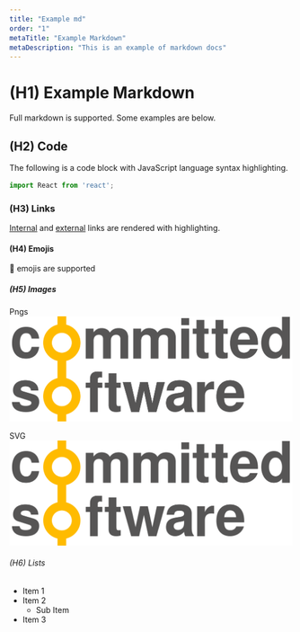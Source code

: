 ```yaml
---
title: "Example md"
order: "1"
metaTitle: "Example Markdown"
metaDescription: "This is an example of markdown docs"
---
```


# (H1) Example Markdown

Full markdown is supported. Some examples are below.

## (H2) Code

The following is a code block with JavaScript language syntax highlighting.

```javascript
import React from 'react';
```

### (H3) Links

[Internal](/) and [external](http://committed.software) links are rendered with highlighting.

#### (H4) Emojis

:tada: emojis are supported

##### (H5) Images


Pngs
![Example Image](./CommittedSoftware.png "Committed Software")

SVG
![Example Image](./CommittedSoftware.svg "Committed Software")

###### (H6) Lists

- Item 1
- Item 2
  - Sub Item
- Item 3
